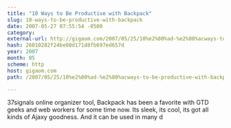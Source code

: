 ```yaml
---
title: "10 Ways to Be Productive with Backpack"
slug: 10-ways-to-be-productive-with-backpack
date: 2007-05-27 07:55:54 -0500
category: 
external-url: http://gigaom.com/2007/05/25/10%e2%80%ad-%e2%80%acways-to-be-productive-with-backpack/
hash: 26010282f24be08d171d8fb697ed657d
year: 2007
month: 05
scheme: http
host: gigaom.com
path: /2007/05/25/10%e2%80%ad-%e2%80%acways-to-be-productive-with-backpack/

---
```


37signals online organizer tool, Backpack has been a favorite with GTD geeks and web workers for some time now. Its sleek, its cool, its got all kinds of Ajaxy goodness. And it can be used in many d
